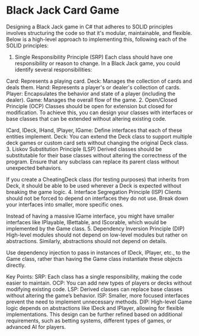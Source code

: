 ﻿# Black Jack Card Game

Designing a Black Jack game in C# that adheres to SOLID principles involves structuring the code so that it's modular, maintainable, and flexible. Below is a high-level approach to implementing this, following each of the SOLID principles:

1. Single Responsibility Principle (SRP)
Each class should have one responsibility or reason to change. In a Black Jack game, you could identify several responsibilities:

Card: Represents a playing card.
Deck: Manages the collection of cards and deals them.
Hand: Represents a player's or dealer's collection of cards.
Player: Encapsulates the behavior and state of a player (including the dealer).
Game: Manages the overall flow of the game.
2. Open/Closed Principle (OCP)
Classes should be open for extension but closed for modification. To achieve this, you can design your classes with interfaces or base classes that can be extended without altering existing code.

ICard, IDeck, IHand, IPlayer, IGame: Define interfaces that each of these entities implement.
Deck: You can extend the Deck class to support multiple deck games or custom card sets without changing the original Deck class.
3. Liskov Substitution Principle (LSP)
Derived classes should be substitutable for their base classes without altering the correctness of the program. Ensure that any subclass can replace its parent class without unexpected behaviors.

If you create a CheatingDeck class (for testing purposes) that inherits from Deck, it should be able to be used wherever a Deck is expected without breaking the game logic.
4. Interface Segregation Principle (ISP)
Clients should not be forced to depend on interfaces they do not use. Break down your interfaces into smaller, more specific ones.

Instead of having a massive IGame interface, you might have smaller interfaces like IPlayable, IBettable, and IScorable, which would be implemented by the Game class.
5. Dependency Inversion Principle (DIP)
High-level modules should not depend on low-level modules but rather on abstractions. Similarly, abstractions should not depend on details.

Use dependency injection to pass in instances of IDeck, IPlayer, etc., to the Game class, rather than having the Game class instantiate these objects directly.

Key Points:
SRP: Each class has a single responsibility, making the code easier to maintain.
OCP: You can add new types of players or decks without modifying existing code.
LSP: Derived classes can replace base classes without altering the game’s behavior.
ISP: Smaller, more focused interfaces prevent the need to implement unnecessary methods.
DIP: High-level Game logic depends on abstractions like IDeck and IPlayer, allowing for flexible implementations.
This design can be further refined based on additional requirements, such as betting systems, different types of games, or advanced AI for players.
